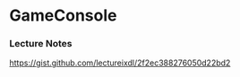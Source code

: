 GameConsole
===========

### Lecture Notes
<https://gist.github.com/lectureixdl/2f2ec388276050d22bd2>

